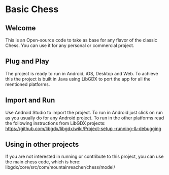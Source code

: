 # Basic Chess

## Welcome

This is an Open-source code to take as base for any flavor of the classic Chess. You can use it for any personal or commercial project.

## Plug and Play

The project is ready to run in Android, iOS, Desktop and Web. To achieve this the project is built in Java using LibGDX to port the app for all the mentioned platforms.

## Import and Run

Use Android Studio to import the project. To run in Android just click on run as you usually do for any Android project. To run in the other platforms read the following instructions from LibGDX projects: https://github.com/libgdx/libgdx/wiki/Project-setup,-running-&-debugging

## Using in other projects

If you are not interested in running or contribute to this project, you can use the main chess code, which is here: libgdx/core/src/com/mountainreacher/chess/model/
